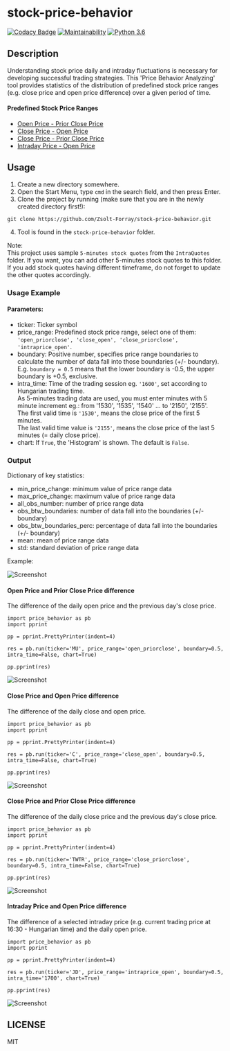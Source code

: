 # stock-price-behavior

[![Codacy Badge](https://api.codacy.com/project/badge/Grade/317cc311bf4646ffa314929634c3e0af)](https://www.codacy.com/app/forray.zsolt/stock-price-behavior?utm_source=github.com&amp;utm_medium=referral&amp;utm_content=Zsolt-Forray/stock-price-behavior&amp;utm_campaign=Badge_Grade)
[![Maintainability](https://api.codeclimate.com/v1/badges/74220500f2e6e569e2b4/maintainability)](https://codeclimate.com/github/Zsolt-Forray/stock-price-behavior/maintainability)
[![Python 3.6](https://img.shields.io/badge/python-3.6-blue.svg)](https://www.python.org/downloads/release/python-360/)

## Description
Understanding stock price daily and intraday fluctuations is necessary for developing successful trading strategies. This 'Price Behavior Analyzing' tool provides statistics of the distribution of predefined stock price ranges (e.g. close price and open price difference) over a given period of time.

#### Predefined Stock Price Ranges

- [Open Price - Prior Close Price](#open-price-and-prior-close-price-difference)
- [Close Price - Open Price](#close-price-and-open-price-difference)
- [Close Price - Prior Close Price](#close-price-and-prior-close-price-difference)
- [Intraday Price - Open Price](#intraday-price-and-open-price-difference)

## Usage
1.  Create a new directory somewhere.
2.  Open the Start Menu, type `cmd` in the search field, and then press Enter.
3.  Clone the project by running (make sure that you are in the newly created directory first!):
```
git clone https://github.com/Zsolt-Forray/stock-price-behavior.git
```
4.  Tool is found in the `stock-price-behavior` folder.

Note:   
This project uses sample `5-minutes stock quotes` from the `IntraQuotes` folder. If you want, you can add other 5-minutes stock quotes to this folder. If you add stock quotes having different timeframe, do not forget to update the other quotes accordingly.

### Usage Example

#### Parameters:
+   ticker: Ticker symbol
+   price_range: Predefined stock price range, select one of them: `'open_priorclose', 'close_open', 'close_priorclose', 'intraprice_open'`.
+   boundary: Positive number, specifies price range boundaries to calculate the number of data fall into those boundaries (+/- boundary). E.g. `boundary = 0.5` means that the lower boundary is -0.5, the upper boundary is +0.5, exclusive.
+   intra_time: Time of the trading session eg. `'1600'`, set according to Hungarian trading time.   
As 5-minutes trading data are used, you must enter minutes with 5 minute increment eg.: from '1530', '1535', '1540' ... to '2150', '2155'.   
The first valid time is `'1530'`, means the close price of the first 5 minutes.   
The last valid time value is `'2155'`, means the close price of the last 5 minutes (= daily close price).
+   chart: If `True`, the 'Histogram' is shown. The default is `False`.

### Output
Dictionary of key statistics:

+   min_price_change: minimum value of price range data
+   max_price_change: maximum value of price range data
+   all_obs_number: number of price range data
+   obs_btw_boundaries: number of data fall into the boundaries (+/- boundary)
+   obs_btw_boundaries_perc: percentage of data fall into the boundaries (+/- boundary)
+   mean: mean of price range data
+   std: standard deviation of price range data

Example:

![Screenshot](/png/dictionary_out.png)

#### Open Price and Prior Close Price difference
The difference of the daily open price and the previous day's close price.

```
import price_behavior as pb
import pprint

pp = pprint.PrettyPrinter(indent=4)

res = pb.run(ticker='MU', price_range='open_priorclose', boundary=0.5, intra_time=False, chart=True)

pp.pprint(res)
```

![Screenshot](/png/open_priorclose_chart_out.png)

#### Close Price and Open Price difference
The difference of the daily close and open price.

```
import price_behavior as pb
import pprint

pp = pprint.PrettyPrinter(indent=4)

res = pb.run(ticker='C', price_range='close_open', boundary=0.5, intra_time=False, chart=True)

pp.pprint(res)
```

![Screenshot](/png/close_open_chart_out.png)

#### Close Price and Prior Close Price difference
The difference of the daily close price and the previous day's close price.

```
import price_behavior as pb
import pprint

pp = pprint.PrettyPrinter(indent=4)

res = pb.run(ticker='TWTR', price_range='close_priorclose', boundary=0.5, intra_time=False, chart=True)

pp.pprint(res)
```

![Screenshot](/png/close_priorclose_chart_out.png)

#### Intraday Price and Open Price difference
The difference of a selected intraday price (e.g. current trading price at 16:30 - Hungarian time) and the daily open price.

```
import price_behavior as pb
import pprint

pp = pprint.PrettyPrinter(indent=4)

res = pb.run(ticker='JD', price_range='intraprice_open', boundary=0.5, intra_time='1700', chart=True)

pp.pprint(res)
```

![Screenshot](/png/intra_open_chart_out.png)

## LICENSE
MIT
